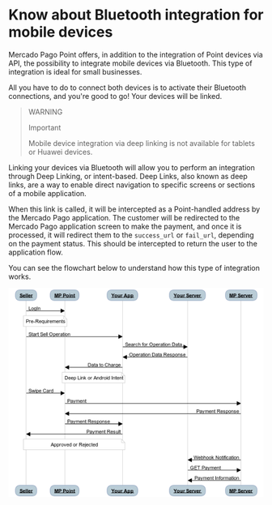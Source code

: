 # Know about Bluetooth integration for mobile devices

Mercado Pago Point offers, in addition to the integration of Point devices via API, the possibility to integrate mobile devices via Bluetooth. This type of integration is ideal for small businesses.

All you have to do to connect both devices is to activate their Bluetooth connections, and you're good to go! Your devices will be linked.

> WARNING
>
> Important
>
> Mobile device integration via deep linking is not available for tablets or Huawei devices.

Linking your devices via Bluetooth will allow you to perform an integration through Deep Linking, or intent-based. Deep Links, also known as deep links, are a way to enable direct navigation to specific screens or sections of a mobile application.

When this link is called, it will be intercepted as a Point-handled address by the Mercado Pago application. The customer will be redirected to the Mercado Pago application screen to make the payment, and once it is processed, it will redirect them to the `success_url` or `fail_url`, depending on the payment status. This should be intercepted to return the user to the application flow.

You can see the flowchart below to understand how this type of integration works.

![Flowchart of Mercado Pago Point Deep Linking](/images/point_diagram.png)